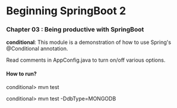 # Beginning SpringBoot 2


### Chapter 03 : Being productive with SpringBoot

**conditional**: This module is a demonstration of how to use Spring's @Conditional annotation.

Read comments in AppConfig.java to turn on/off various options.
 
#### How to run?

conditional> mvn test

conditional> mvn test -DdbType=MONGODB

